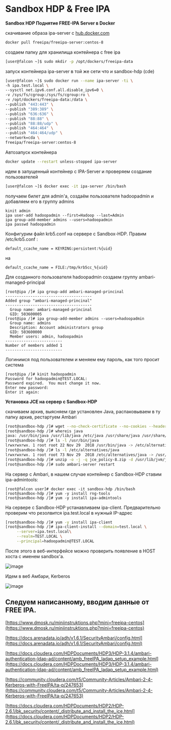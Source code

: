 # Sandbox HDP & Free IPA
**Sandbox HDP
Поднятие FREE-IPA Server в Docker**

скачивание образа ipa-server с [hub.docker.com](http://hub.docker.com/)

```bash
docker pull freeipa/freeipa-server:centos-8
```

создаем папку для хранилища контейнера с free ipa

```bash
[user@falcon ~]$ sudo mkdir -p /opt/dockers/freeipa-data
```

запуск контейнера ipa-server в той же сети что и sandbox-hdp (cde)

```bash
[user@falcon ~]$ sudo docker run --name ipa-server -ti \
-h ipa.test.local \
--sysctl net.ipv6.conf.all.disable_ipv6=0 \
-v /sys/fs/cgroup:/sys/fs/cgroup:ro \
-v /opt/dockers/freeipa-data:/data \
--publish "443:443" \
--publish "389:389" \
--publish "636:636" \
--publish "88:88" \
--publish "88:88/udp" \
--publish "464:464" \
--publish "464:464/udp" \
--network=cda \
freeipa/freeipa-server:centos-8
```

Автозапуск контейнера

```bash
docker update --restart unless-stopped ipa-server
```

идем в запущенный контейнер с IPA-Server и проверяем создание пользователей

```bash
[user@falcon ~]$ docker exec -it ipa-server /bin/bash
```

получаем билет для admin'a, создаём пользователя hadoopadmin и добавляем его в группу admins

```
kinit admin
ipa user-add hadoopadmin --first=Hadoop --last=Admin
ipa group-add-member admins --users=hadoopadmin
ipa passwd hadoopadmin
```

Конфигурим файл krb5.conf на сервере с Sandbox-HDP.  Правим /etc/krb5.conf :

```
default_ccache_name = KEYRING:persistent:%{uid}
```

на

```
default_ccache_name = FILE:/tmp/krb5cc_%{uid}
```

Для созданного пользователя hadoopadmin создаем группу ambari-managed-principal

```
[root@ipa /]# ipa group-add ambari-managed-princinal
--------------------------------------
Added group "ambari-managed-princinal"
--------------------------------------
  Group name: ambari-managed-princinal
  GID: 503600005
[root@ipa /]# ipa group-add-member admins --users=hadoopadmin
  Group name: admins
  Description: Account administrators group
  GID: 503600000
  Member users: admin, hadoopadmin
-------------------------
Number of members added 1
-------------------------

```

Логинимся под пользователем и меняем ему пароль, как того просит система

```
[root@ipa /]# kinit hadoopadmin
Password for hadoopadmin@TEST.LOCAL:
Password expired.  You must change it now.
Enter new password:
Enter it again:
```

**Установка JCE на сервер с Sandbox-HDP**

cкачиваем архив, выясняем где установлен Java, распаковываем в ту папку архив, рестартуем Ambari

```bash
[root@sandbox-hdp /]# wget --no-check-certificate --no-cookies --header "Cookie: oraclelicense=accept-securebackup-cookie" "http://download.oracle.com/otn-pub/java/jce/8/jce_policy-8.zip"
[root@sandbox-hdp /]# whereis java
java: /usr/bin/java /usr/lib/java /etc/java /usr/share/java /usr/share/man/man1/java.1.gz
[root@sandbox-hdp /]# ls -l /usr/bin/java
lrwxrwxrwx. 1 root root 22 Nov 29  2018 /usr/bin/java -> /etc/alternatives/java
[root@sandbox-hdp /]# ls -l /etc/alternatives/java
lrwxrwxrwx. 1 root root 73 Nov 29  2018 /etc/alternatives/java -> /usr/lib/jvm/java-1.8.0-openjdk-1.8.0.191.b12-0.el7_5.x86_64/jre/bin/java
[root@sandbox-hdp /]# unzip -o -j -q jce_policy-8.zip -d /usr/lib/jvm/java-1.8.0-openjdk-1.8.0.191.b12-0.el7_5.x86_64/jrelib/security/
[root@sandbox-hdp /]# sudo ambari-server restart
```

На сервер с Ambari, в нашем случае контейнер с Sandbox-HDP ставим ipa-admintools:

```
[root@falcon user]# docker exec -it sandbox-hdp /bin/bash
[root@sandbox-hdp /]# yum -y install rng-tools
[root@sandbox-hdp /]# yum -y install ipa-admintools
```

На сервере с Sandbox-HDP устанавливаем ipa-client. Предварительно проверим что резолвится ipa.test.local в нужный IP-адрес

```bash
[root@sandbox-hdp /]# yum -y install ipa-client
[root@sandbox-hdp /]# ipa-client-install --domain=test.local \
     --server=ipa.test.local\
     --realm=TEST.LOCAL \
     --principal=hadoopadmin@TEST.LOCAL
```

После этого в веб-интерфейсе можно проверить появление в HOST хоста с именем sandbox'a. 

![image](https://user-images.githubusercontent.com/40624766/131553286-43ace8cc-a3c5-4f8e-91bd-83f81e67d1ff.png)

Идем в веб Амбари, Kerberos

![image](https://user-images.githubusercontent.com/40624766/131553356-b646cd2c-50f2-4ecb-9372-97e803517ae4.png)

Cледуем написанному, вводим данные от FREE IPA.
-----------








[https://www.dmosk.ru/miniinstruktions.php?mini=freeipa-centos](https://www.dmosk.ru/miniinstruktions.php?mini=freeipa-centos)

[https://docs.arenadata.io/adh/v1.6.1/SecurityAmbari/config.html](https://docs.arenadata.io/adh/v1.6.1/SecurityAmbari/config.html)

[https://docs.cloudera.com/HDPDocuments/HDP3/HDP-3.1.4/ambari-authentication-ldap-ad/content/amb_freeIPA_ladap_setup_example.html](https://docs.cloudera.com/HDPDocuments/HDP3/HDP-3.1.4/ambari-authentication-ldap-ad/content/amb_freeIPA_ladap_setup_example.html)

[https://community.cloudera.com/t5/Community-Articles/Ambari-2-4-Kerberos-with-FreeIPA/ta-p/247653](https://community.cloudera.com/t5/Community-Articles/Ambari-2-4-Kerberos-with-FreeIPA/ta-p/247653)

[https://docs.cloudera.com/HDPDocuments/HDP2/HDP-2.6.1/bk_security/content/_distribute_and_install_the_jce.html](https://docs.cloudera.com/HDPDocuments/HDP2/HDP-2.6.1/bk_security/content/_distribute_and_install_the_jce.html)
